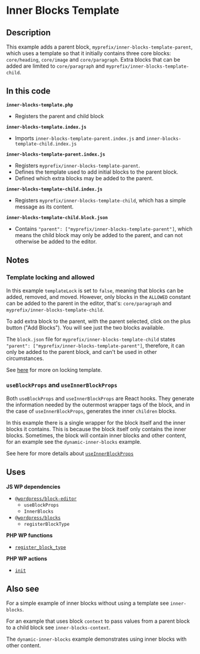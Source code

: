 # Inner Blocks Template

## Description

This example adds a parent block, `myprefix/inner-blocks-template-parent`, which uses a template so that it initially contains three core blocks: `core/heading`, `core/image` and `core/paragraph`. Extra blocks that can be added are limited to `core/paragraph` and `myprefix/inner-blocks-template-child`.

## In this code

**`inner-blocks-template.php`**

- Registers the parent and child block

**`inner-blocks-template.index.js`**

- Imports `inner-blocks-template-parent.index.js` and `inner-blocks-template-child.index.js`

**`inner-blocks-template-parent.index.js`**

- Registers `myprefix/inner-blocks-template-parent`.
- Defines the template used to add initial blocks to the parent block.
- Defined which extra blocks may be added to the parent.

**`inner-blocks-template-child.index.js`**

- Registers `myprefix/inner-blocks-template-child`, which has a simple message as its content.

**`inner-blocks-template-child.block.json`**

- Contains `"parent": ["myprefix/inner-blocks-template-parent"]`, which means the child block may only be added to the parent, and can not otherwise be added to the editor.

## Notes

### Template locking and allowed

In this example `templateLock` is set to `false`, meaning that blocks can be added, removed, and moved. However, only blocks in the `ALLOWED` constant can be added to the parent in the editor, that's: `core/paragraph` and `myprefix/inner-blocks-template-child`.

To add extra block to the parent, with the parent selected, click on the plus button ("Add Blocks"). You will see just the two blocks available.

The `block.json` file for `myprefix/inner-blocks-template-child` states `"parent": ["myprefix/inner-blocks-template-parent"]`, therefore, it can only be added to the parent block, and can't be used in other circumstances.

See [here](https://fullsiteediting.com/how-to-lock-blocks-and-templates/) for more on locking template.

### `useBlockProps` and `useInnerBlockProps`

Both `useBlockProps` and `useInnerBlockProps` are React hooks. They generate the information needed by the outermost wrapper tags of the block, and in the case of `useInnerBlockProps`, generates the inner `children` blocks.

In this example there is a single wrapper for the block itself and the inner blocks it contains. This is because the block itself only contains the inner blocks. Sometimes, the block will contain inner blocks and other content, for an example see the `dynamic-inner-blocks` example.

See here for more details about [`useInnerBlockProps`](https://make.wordpress.org/core/2021/12/28/take-more-control-over-inner-block-areas-as-a-block-developer/)

## Uses

**JS WP dependencies**

- [`@wordpress/block-editor`](https://developer.wordpress.org/block-editor/reference-guides/packages/packages-block-editor/)
  - `useBlockProps`
  - `InnerBlocks`
- [`@wordpress/blocks`](https://developer.wordpress.org/block-editor/reference-guides/packages/packages-blocks/)
  - `registerBlockType`

**PHP WP functions**

- [`register_block_type`](https://developer.wordpress.org/reference/functions/register_block_type/)

**PHP WP actions**

- [`init`](https://developer.wordpress.org/reference/hooks/init/)

## Also see

For a simple example of inner blocks without using a template see `inner-blocks`.

For an example that uses block `context` to pass values from a parent block to a child block see `inner-blocks-context`.

The `dynamic-inner-blocks` example demonstrates using inner blocks with other content.
